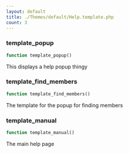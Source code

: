```yaml
---
layout: default
title: ./Themes/default/Help.template.php
count: 3
---
```


### template_popup

```php
function template_popup()
```
This displays a help popup thingy



### template_find_members

```php
function template_find_members()
```
The template for the popup for finding members



### template_manual

```php
function template_manual()
```
The main help page



